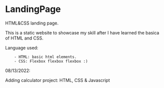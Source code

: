 # LandingPage
HTML&amp;CSS landing page.

This is a static website to showcase my skill after I have learned the basica of HTML and CSS.

Language used:

        - HTML: basic html elements.
        - CSS: Flexbox flexbox flexbox :) 
        
08/13/2022:

Adding calculator project: HTML, CSS & Javascript
